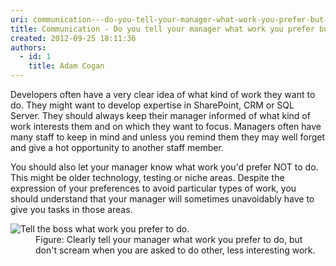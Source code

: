 ```yaml
---
uri: communication---do-you-tell-your-manager-what-work-you-prefer-but-understand-when-you-have-to-do-less-interesting-stuff
title: Communication - Do you tell your manager what work you prefer but understand when you have to do less interesting stuff?
created: 2012-09-25 18:11:36
authors:
  - id: 1
    title: Adam Cogan
---
```





<span class='intro'> <p>Developers often have a very clear idea of what kind of work they want to do. They might want to develop expertise in SharePoint, CRM or SQL Server. They should always keep their manager&#160;informed of what kind of work interests them and on which they want to focus. Managers often have many staff to keep in mind and unless you remind them they may well forget and give a hot opportunity to another staff member. <br></p> </span>

<p>You should also let your manager know what work you'd prefer NOT to do. This might be older technology, testing or niche areas. Despite the expression of your preferences to avoid particular types of work, you should understand that your manager will sometimes unavoidably have to give you tasks in those areas. </p>
               <dl class="image">
                 <dt>
                    <img alt="Tell the boss what work you prefer to do." src="/PublishingImages/PreferStuff.jpg" />
                  </dt>
                  <dd>
                    Figure&#58; Clearly tell your manager what work you prefer to do, but don't scream when you are asked to do other, less interesting work.              
                   </dd>
                </dl>




